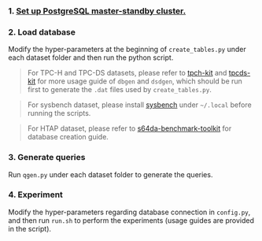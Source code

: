 ### 1. [Set up PostgreSQL master-standby cluster.](https://www.postgresql.org/docs/current/warm-standby.html)

### 2. Load database

Modify the hyper-parameters at the beginning of `create_tables.py` under each dataset folder and then run the python script.

> For TPC-H and TPC-DS datasets, please refer to [tpch-kit](https://github.com/gregrahn/tpch-kit) and [tpcds-kit](https://github.com/gregrahn/tpcds-kit) for more usage guide of `dbgen` and `dsdgen`, which should be run first to generate the `.dat` files used by `create_tables.py`.

> For sysbench dataset, please install [sysbench](https://github.com/akopytov/sysbench) under `~/.local` before running the scripts.

> For HTAP dataset, please refer to [s64da-benchmark-toolkit](https://github.com/swarm64/s64da-benchmark-toolkit) for database creation guide.

### 3. Generate queries
Run `qgen.py` under each dataset folder to generate the queries.

### 4. Experiment
Modify the hyper-parameters regarding database connection in `config.py`, and then run `run.sh` to perform the experiments (usage guides are provided in the script).
